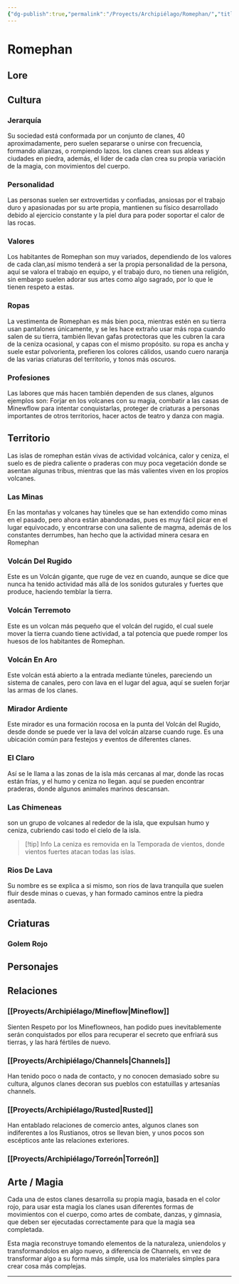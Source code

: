 ```yaml
---
{"dg-publish":true,"permalink":"/Proyects/Archipiélago/Romephan/","title":"Romephan","created":"2023-03-21T13:19:35.911-05:00","updated":"2023-09-08T19:36:22.850-05:00"}
---
```



# Romephan

## Lore

## Cultura

### Jerarquía

Su sociedad está conformada por un conjunto de clanes, 40 aproximadamente, pero suelen separarse o unirse con frecuencia, formando alianzas, o rompiendo lazos. los clanes crean sus aldeas y ciudades en piedra, además, el lider de cada clan crea su propia variación de la magia, con movimientos del cuerpo.

### Personalidad

Las personas suelen ser extrovertidas y confiadas, ansiosas por el trabajo duro y apasionadas por su arte propia, mantienen su físico desarrollado debido al ejercicio constante y la piel dura para poder soportar el calor de las rocas. 

### Valores

Los habitantes de Romephan son muy variados, dependiendo de los valores de cada clan,así mismo tenderá a ser la propia personalidad de la persona, aquí se valora el trabajo en equipo, y el trabajo duro, no tienen una religión, sin embargo suelen adorar sus artes como algo sagrado, por lo que le tienen respeto a estas.

### Ropas

La vestimenta de Romephan es más bien poca, mientras estén en su tierra usan pantalones únicamente, y se les hace extraño usar más ropa cuando salen de su tierra, también llevan gafas protectoras que les cubren la cara de la ceniza ocasional, y capas con el mismo propósito. su ropa es ancha y suele estar polvorienta, prefieren los colores cálidos, usando cuero naranja de las varias criaturas del territorio, y tonos más oscuros.

### Profesiones

Las labores que más hacen también dependen de sus clanes, algunos ejemplos son: Forjar en los volcanes con su magia, combatir a las casas de Minewflow para intentar conquistarlas, proteger de criaturas a personas importantes de otros territorios, hacer actos de teatro y danza con magia.

## Territorio

Las islas de romephan están vivas de actividad volcánica, calor y ceniza, el suelo es de piedra caliente o praderas con muy poca vegetación donde se asentan algunas tribus, mientras que las más valientes viven en los propios volcanes.

### Las Minas

En las montañas y volcanes hay túneles que se han extendido como minas en el pasado, pero ahora están abandonadas, pues es muy fácil picar en el lugar equivocado, y encontrarse con una saliente de magma, además de los constantes derrumbes, han hecho que la actividad minera cesara en Romephan

### Volcán Del Rugido

Este es un Volcán gigante, que ruge de vez en cuando, aunque se dice que nunca ha tenido actividad más allá de los sonidos guturales y fuertes que produce, haciendo temblar la tierra.

### Volcán Terremoto

Este es un volcan más pequeño que el volcán del rugido, el cual suele mover la tierra cuando tiene actividad, a tal potencia que puede romper los huesos de los habitantes de Romephan.

### Volcán En Aro

Este volcán está abierto a la entrada mediante túneles, pareciendo un sistema de canales, pero con lava en el lugar del agua, aquí se suelen forjar las armas de los clanes.

### Mirador Ardiente

Este mirador es una formación rocosa en la punta del Volcán del Rugido, desde donde se puede ver la lava del volcán alzarse cuando ruge. Es una ubicación común para festejos y eventos de diferentes clanes.

### El Claro

Así se le llama a las zonas de la isla más cercanas al mar, donde las rocas están frías, y el humo y ceniza no llegan. aquí se pueden encontrar praderas, donde algunos animales marinos descansan.

### Las Chimeneas

son un grupo de volcanes al rededor de la isla, que expulsan humo y ceniza, cubriendo casi todo el cielo de la isla.

 > [!tip] Info
 > La ceniza es removida en la Temporada de vientos, donde vientos fuertes atacan todas las islas.

### Rios De Lava

Su nombre es se explica a si mismo, son rios de lava tranquila que suelen fluir desde minas o cuevas, y han formado caminos entre la piedra asentada.

## Criaturas

### Golem Rojo

## Personajes

## Relaciones

### [[Proyects/Archipiélago/Mineflow\|Mineflow]]

Sienten Respeto por los Mineflowneos, han podido pues inevitablemente serán conquistados por ellos para recuperar el secreto que enfriará sus tierras, y las hará fértiles de nuevo.

### [[Proyects/Archipiélago/Channels\|Channels]]

Han tenido poco o nada de contacto, y no conocen demasiado sobre su cultura, algunos clanes decoran sus pueblos con estatuillas y artesanías channels.

### [[Proyects/Archipiélago/Rusted\|Rusted]]

 Han entablado relaciones de comercio antes, algunos clanes son indiferentes a los Rustianos, otros se llevan bien, y unos pocos son escépticos ante las relaciones exteriores.

### [[Proyects/Archipiélago/Torreón\|Torreón]]

## Arte / Magia

Cada una de estos clanes desarrolla su propia magia, basada en el color rojo, para usar esta magia los clanes usan diferentes formas de movimientos con el cuerpo, como artes de combate, danzas, y gimnasia, que deben ser ejecutadas correctamente para que la magia sea completada.

Esta magia reconstruye tomando elementos de la naturaleza, uniendolos y transformandolos en algo nuevo, a diferencia de Channels, en vez de transformar algo a su forma más simple, usa los materiales simples para crear cosa más complejas.

---
